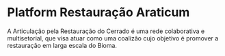 # Platform Restauração Araticum

A Articulação pela Restauração do Cerrado é uma rede colaborativa e multisetorial, que visa atuar
 como uma coalizão cujo objetivo é promover a restauração em larga escala do Bioma.
